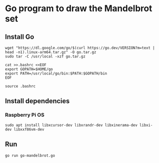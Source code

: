 # Go program to draw the Mandelbrot set

## Install Go 

    wget "https://dl.google.com/go/$(curl https://go.dev/VERSION?m=text | head -n1).linux-arm64.tar.gz" -O go.tar.gz
    sudo tar -C /usr/local -xzf go.tar.gz
    
    cat >>.bashrc <<EOF
    export GOPATH=$HOME/go
    export PATH=/usr/local/go/bin:$PATH:$GOPATH/bin
    EOF
    
    source .bashrc

## Install dependencies

### Raspberry Pi OS

    sudo apt install libxcursor-dev libxrandr-dev libxinerama-dev libxi-dev libxxf86vm-dev

## Run

    go run go-mandelbrot.go

